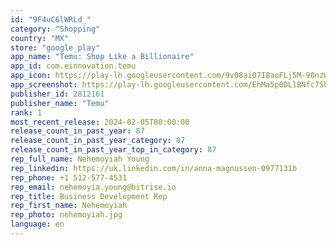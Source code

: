 ```yaml
---
id: "9F4uC6lWRLd_"
category: "Shopping"
country: "MX"
store: "google_play"
app_name: "Temu: Shop Like a Billionaire"
app_id: com.einnovation.temu
app_icon: https://play-lh.googleusercontent.com/9v08ai07I8aoFLj5M-90nzWPpvyNzOVgA2ZWF9avdW7oS8L9YqF9trVI44SUn2qGTA0
app_screenshot: https://play-lh.googleusercontent.com/EhMa5p0DLlBNfc7Sbadvs8Rc5eb0N1bGuvBJkrKg0AaeHGSUjljsqS_U0HivrEry0g
publisher_id: 2812161
publisher_name: "Temu"
rank: 1
most_recent_release: 2024-02-05T00:00:00
release_count_in_past_year: 87
release_count_in_past_year_category: 87
release_count_in_past_year_top_in_category: 87
rep_full_name: Nehemoyiah Young
rep_linkedin: https://uk.linkedin.com/in/anna-magnussen-0977131b
rep_phone: +1 512-577-4531
rep_email: nehemoyia.young@bitrise.io
rep_title: Business Development Rep
rep_first_name: Nehemoyiah
rep_photo: nehemoyiah.jpg
language: en
---
```

